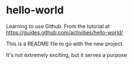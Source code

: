 # hello-world
Learning to use Github. From the tutorial at https://guides.github.com/activities/hello-world/

This is a README file to go with the new project.

It's not extremely exciting, but it serves a purpose
